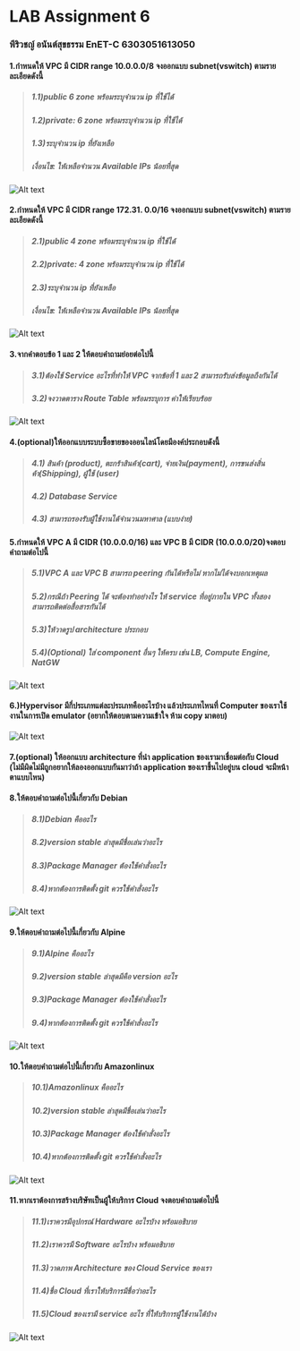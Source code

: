 # LAB Assignment 6
### **พีริวชญ์ อนันต์สุขธรรม EnET-C 6303051613050**

#### 1.กำหนดให้ VPC มี CIDR range 10.0.0.0/8 จงออกแบบ subnet(vswitch) ตามรายละเอียดดังนี้
> ##### 1.1)public 6 zone พร้อมระบุจำนวน ip ที่ใช้ได้
> ##### 1.2)private: 6 zone พร้อมระบุจำนวน ip ที่ใช้ได้
> ##### 1.3)ระบุจำนวน ip ที่ยังเหลือ
> ##### เงื่อนไข: ให้เหลือจำนวน Available IPs น้อยที่สุด
![Alt text](./as01.png)

#### 2.กำหนดให้ VPC มี CIDR range  172.31. 0.0/16 จงออกแบบ subnet(vswitch) ตามรายละเอียดดังนี้
> ##### 2.1)public 4 zone พร้อมระบุจำนวน ip ที่ใช้ได้
> ##### 2.2)private: 4 zone พร้อมระบุจำนวน ip ที่ใช้ได้
> ##### 2.3)ระบุจำนวน ip ที่ยังเหลือ
> ##### เงื่อนไข: ให้เหลือจำนวน Available IPs น้อยที่สุด
![Alt text](./as02.png)

#### 3.จากคำตอบข้อ 1 และ 2 ให้ตอบคำถามย่อยต่อไปนี้
> ##### 3.1)ต้องใช้ Service อะไรที่ทำให้ VPC จากข้อที่ 1 และ 2 สามารถรับส่งข้อมูลถึงกันได้
> ##### 3.2)จงวาดตาราง Route Table พร้อมระบุการ ค่าให้เรียบร้อย
![Alt text](./as03.png)


#### 4.(optional)ให้ออกแบบระบบซื้อขายของออนไลน์โดยมีองค์ประกอบดังนี้
> ##### 4.1) สินค้า (product), ตะกร้าสินค้า(cart), จ่ายเงิน(payment), การขนส่งสิ่นค้า(Shipping), ผู้ใช้ (user)
> ##### 4.2) Database Service
> ##### 4.3) สามารถรองรับผู้ใช้งานได้จำนวนมหาศาล (แบบง่าย)


#### 5.กำหนดให้ VPC A มี CIDR (10.0.0.0/16) และ VPC B  มี CIDR (10.0.0.0/20)จงตอบคำถามต่อไปนี้
> ##### 5.1)VPC A และ VPC B สามารถ peering กันได้หรือไม่ หากไม่ได้จงบอกเหตุผล
> ##### 5.2)กรณีถ้า Peering ได้ จะต้องทำอย่างไร ให้ service ที่อยู่ภายใน VPC ทั้งสองสามารถติดต่อสื่อสารกันได้
> ##### 5.3)ให้วาดรูป architecture ประกอบ
> ##### 5.4)(Optional) ใส่ component อื่นๆ ให้ครบ เช่น LB, Compute Engine, NatGW
![Alt text](./as05.png)


#### 6.)Hypervisor มีกี่ประเภทแต่ละประเภทคืออะไรบ้าง แล้วประเภทไหนที่ Computer ของเราใช้งานในการเปิด emulator (อยากให้ตอบตามความเข้าใจ ห้าม copy มาตอบ)
![Alt text](./as06.png)
 

#### 7.(optional) ให้ออกแบบ architecture ที่นำ application ของเรามาเชื่อมต่อกับ Cloud (ไม่มีผิดไม่มีถูกอยากให้ลองออกแบบกันมาว่าถ้า application ของเราขึ้นไปอยู่บน cloud จะมีหน้าตาแบบไหน)


#### 8.ให้ตอบคำถามต่อไปนี้เกี่ยวกับ Debian 
> ##### 8.1)Debian คืออะไร 
> ##### 8.2)version stable ล่าสุดมีชื่อเล่นว่าอะไร
> ##### 8.3)Package Manager ต้องใช้คำสั่งอะไร
> ##### 8.4)หากต้องการติดตั้ง git ควรใช้คำสั่งอะไร
![Alt text](./as08.png)


#### 9.ให้ตอบคำถามต่อไปนี้เกี่ยวกับ Alpine  
> ##### 9.1)Alpine คืออะไร 
> ##### 9.2)version stable ล่าสุดมีคือ version อะไร
> ##### 9.3)Package Manager ต้องใช้คำสั่งอะไร
> ##### 9.4)หากต้องการติดตั้ง git ควรใช้คำสั่งอะไร
![Alt text](./as09.png)


#### 10.ให้ตอบคำถามต่อไปนี้เกี่ยวกับ Amazonlinux   
> ##### 10.1)Amazonlinux คืออะไร 
> ##### 10.2)version stable ล่าสุดมีชื่อเล่นว่าอะไร
> ##### 10.3)Package Manager ต้องใช้คำสั่งอะไร
> ##### 10.4)หากต้องการติดตั้ง git ควรใช้คำสั่งอะไร
![Alt text](./as10.png)


#### 11.หากเราต้องการสร้างบริษัทเป็นผู้ให้บริการ Cloud จงตอบคำถามต่อไปนี้
> ##### 11.1)เราควรมีอุปกรณ์ Hardware อะไรบ้าง พร้อมอธิบาย 
> ##### 11.2)เราควรมี Software อะไรบ้าง พร้อมอธิบาย
> ##### 11.3)วาดภาพ Architecture ของ Cloud Service ของเรา
> ##### 11.4)ชื่อ Cloud ที่เราให้บริการมีชื่อว่าอะไร
> ##### 11.5)Cloud ของเรามี service อะไร ที่ให้บริการผู้ใช้งานได้บ้าง
![Alt text](./as11.png)